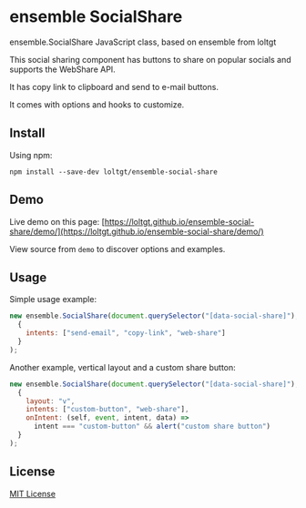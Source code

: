 # ensemble SocialShare

ensemble.SocialShare JavaScript class, based on ensemble from loltgt

This social sharing component has buttons to share on popular socials and supports the WebShare API.

It has copy link to clipboard and send to e-mail buttons.

It comes with options and hooks to customize.


## Install

Using npm:
```shell
npm install --save-dev loltgt/ensemble-social-share
```

## Demo

Live demo on this page: [https://loltgt.github.io/ensemble-social-share/demo/](https://loltgt.github.io/ensemble-social-share/demo/)

View source from `demo` to discover options and examples.


## Usage

Simple usage example:
```javascript
new ensemble.SocialShare(document.querySelector("[data-social-share]"),
  {
    intents: ["send-email", "copy-link", "web-share"]
  }
);
```

Another example, vertical layout and a custom share button:
```javascript
new ensemble.SocialShare(document.querySelector("[data-social-share]"),
  {
    layout: "v",
    intents: ["custom-button", "web-share"],
    onIntent: (self, event, intent, data) =>
      intent === "custom-button" && alert("custom share button")
  }
);
```

## License

[MIT License](LICENSE)
